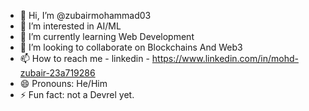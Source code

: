 - 👋 Hi, I’m @zubairmohammad03
- 👀 I’m interested in AI/ML
- 🌱 I’m currently learning Web Development
- 💞️ I’m looking to collaborate on Blockchains And Web3
- 📫 How to reach me - linkedin - https://www.linkedin.com/in/mohd-zubair-23a719286
- 😄 Pronouns: He/Him
- ⚡ Fun fact: not a Devrel yet.

<!---
zubairmohammad03/zubairmohammad03 is a ✨ special ✨ repository because its `README.md` (this file) appears on your GitHub profile.
You can click the Preview link to take a look at your changes.
--->
